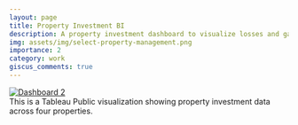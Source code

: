 ```yaml
---
layout: page
title: Property Investment BI
description: A property investment dashboard to visualize losses and gains across properties
img: assets/img/select-property-management.png
importance: 2
category: work
giscus_comments: true
---
```

<!-- Property Investment Tableau Public Visualization -->
<div class="row justify-content-center">
    <div class="col-12 mt-3 mt-md-0">
        <div class="tableau-container">
            <div class='tableauPlaceholder' id='viz1724290948396' style='position: relative'>
                <noscript>
                    <a href='#'><img alt='Dashboard 2 ' src='https://public.tableau.com/static/images/Pr/PropertyInvestmentBI/Dashboard2/1_rss.png' style='border: none' /></a>
                </noscript>
                <object class='tableauViz' style='display:none;'>
                    <param name='host_url' value='https%3A%2F%2Fpublic.tableau.com%2F' />
                    <param name='embed_code_version' value='3' />
                    <param name='site_root' value='' />
                    <param name='name' value='PropertyInvestmentBI/Dashboard2' />
                    <param name='tabs' value='no' />
                    <param name='toolbar' value='yes' />
                    <param name='static_image' value='https://public.tableau.com/static/images/Pr/PropertyInvestmentBI/Dashboard2/1.png' />
                    <param name='animate_transition' value='yes' />
                    <param name='display_static_image' value='yes' />
                    <param name='display_spinner' value='yes' />
                    <param name='display_overlay' value='yes' />
                    <param name='display_count' value='yes' />
                    <param name='language' value='en-US' />
                </object>
            </div>
        </div>
    </div>
</div>

<div class="caption text-center">
    This is a Tableau Public visualization showing property investment data across four properties.
</div>

<style>
    .tableau-container {
        width: 100%;
        max-width: 100%;
        margin: 0 auto;
        overflow: hidden;
    }
</style>

<script type='text/javascript'>
    function resizeViz() {
        var divElement = document.getElementById('viz1724290948396');
        var vizElement = divElement.getElementsByTagName('object')[0];
        var containerWidth = divElement.offsetWidth;
        var aspectRatio = 795 / 1366; // Original height / width

        vizElement.style.width = '100%';
        vizElement.style.height = (containerWidth * aspectRatio) + 'px';
        
        if (containerWidth < 500) {
            vizElement.style.height = (containerWidth * 1.5) + 'px'; // Adjusted for very small screens
        }
    }

    var scriptElement = document.createElement('script');
    scriptElement.src = 'https://public.tableau.com/javascripts/api/viz_v1.js';
    scriptElement.onload = function() {
        resizeViz();
        window.addEventListener('resize', resizeViz);
    };
    var divElement = document.getElementById('viz1724290948396');
    divElement.parentNode.insertBefore(scriptElement, divElement);
</script>
